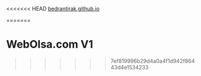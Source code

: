 <<<<<<< HEAD
[bedrantirak.github.io](https://bedrantirak.github.io/)

=======
# WebOlsa.com V1
>>>>>>> 7ef819996b29d4a0a4f1d942f86443d4e1534233

